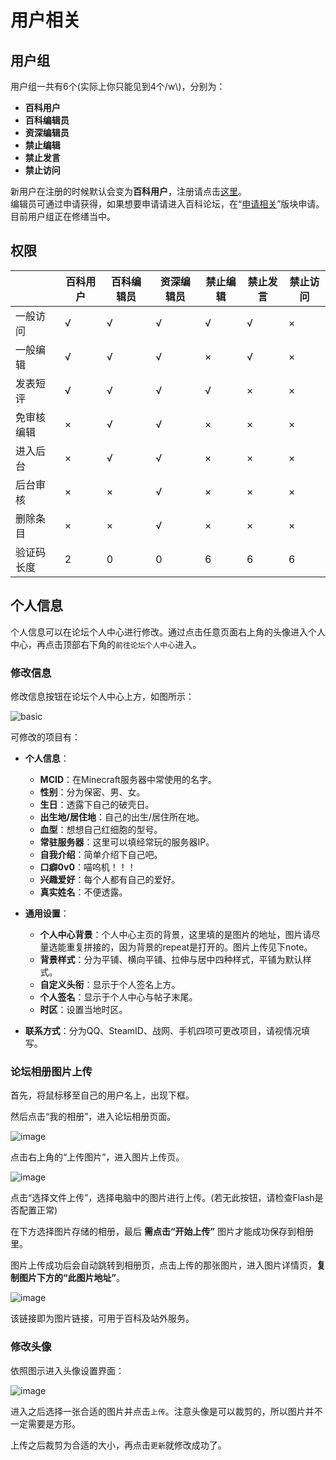 # 用户相关

## 用户组

用户组一共有6个(实际上你只能见到4个/w\\)，分别为：

- **百科用户**
- **百科编辑员**
- **资深编辑员**
- **禁止编辑**
- **禁止发言**
- **禁止访问**

新用户在注册的时候默认会变为**百科用户**，注册请点击[这里](http://www.mcmod.cn/reg)。  
编辑员可通过申请获得，如果想要申请请进入百科论坛，在“[申请相关](https://bbs.mcmod.cn/forum.php?mod=forumdisplay&fid=51)”版块申请。  
目前用户组正在修缮当中。

## 权限

|          | 百科用户 | 百科编辑员 | 资深编辑员 | 禁止编辑 | 禁止发言 | 禁止访问 |
| -------- | ------- | --------- | -------- | ------- | ------- | ------- |
| 一般访问  |    √    |     √     |     √    |    √    |    √    |    ×    |
| 一般编辑  |    √    |     √     |     √    |    ×    |    √    |    ×    |
| 发表短评  |    √    |     √     |     √    |    √    |    ×    |    ×    |
| 免审核编辑|    ×    |     √     |     √    |    ×    |    ×    |    ×    |
| 进入后台  |    ×    |     √     |     √    |    ×    |    ×    |    ×    |
| 后台审核  |    ×    |     ×     |     √    |    ×    |    ×    |    ×    |
| 删除条目  |    ×    |     ×     |     √    |    ×    |    ×    |    ×    |
| 验证码长度|    2    |     0     |     0    |    6    |    6    |    6    |

## 个人信息

个人信息可以在论坛个人中心进行修改。通过点击任意页面右上角的头像进入个人中心，再点击顶部右下角的`前往论坛个人中心`进入。

### 修改信息

修改信息按钮在论坛个人中心上方，如图所示：

![basic](https://i.mcmod.cn/editor/upload/20200801/1596285121_7254_PiPV.png)

可修改的项目有：

- **个人信息**：
	- **MCID**：在Minecraft服务器中常使用的名字。
	- **性别**：分为保密、男、女。
	- **生日**：透露下自己的破壳日。
	- **出生地/居住地**：自己的出生/居住所在地。
	- **血型**：想想自己红细胞的型号。
	- **常驻服务器**：这里可以填经常玩的服务器IP。
	- **自我介绍**：简单介绍下自己吧。
	- **口癖0v0**：喵呜机！！！
	- **兴趣爱好**：每个人都有自己的爱好。
	- **真实姓名**：不便透露。

- **通用设置**：
	- **个人中心背景**：个人中心主页的背景，这里填的是图片的地址，图片请尽量选能重复拼接的，因为背景的repeat是打开的。图片上传见下note。
	- **背景样式**：分为平铺、横向平铺、拉伸与居中四种样式，平铺为默认样式。
	- **自定义头衔**：显示于个人签名上方。
	- **个人签名**：显示于个人中心与帖子末尾。
	- **时区**：设置当地时区。

- **联系方式**：分为QQ、SteamID、战网、手机四项可更改项目，请视情况填写。

### 论坛相册图片上传

首先，将鼠标移至自己的用户名上，出现下框。

然后点击“我的相册”，进入论坛相册页面。

![image](https://cloud.githubusercontent.com/assets/20513115/25803961/1c1ba32c-342c-11e7-9d9e-e855af09c8c8.png)

点击右上角的“上传图片”，进入图片上传页。

![image](https://cloud.githubusercontent.com/assets/20513115/25805102/fc3add48-3430-11e7-80d3-01f8022f2541.png)

点击“选择文件上传”，选择电脑中的图片进行上传。(若无此按钮，请检查Flash是否配置正常)

在下方选择图片存储的相册，最后 **需点击“开始上传”** 图片才能成功保存到相册里。

图片上传成功后会自动跳转到相册页，点击上传的那张图片，进入图片详情页，**复制图片下方的“此图片地址”**。

![image](https://cloud.githubusercontent.com/assets/20513115/25805750/687e36a6-3433-11e7-9858-7346750b1967.png)

该链接即为图片链接，可用于百科及站外服务。


### 修改头像

依照图示进入头像设置界面：

![image](https://i.mcmod.cn/editor/upload/20200801/1596288669_7254_JcJO.png)

进入之后选择一张合适的图片并点击`上传`。注意头像是可以裁剪的，所以图片并不一定需要是方形。

上传之后裁剪为合适的大小，再点击`更新`就修改成功了。
